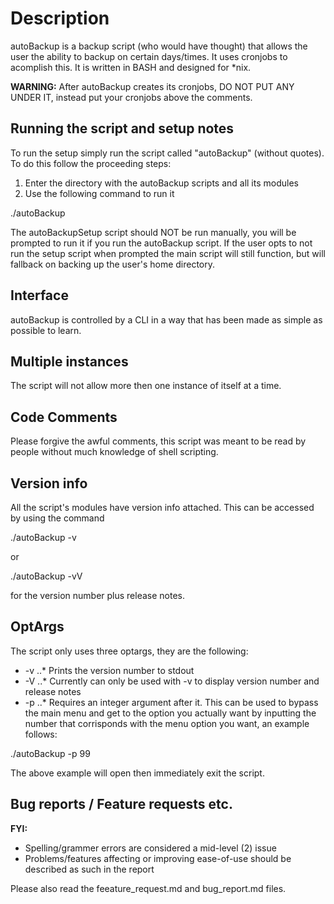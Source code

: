 # Description
autoBackup is a backup script (who would have thought) that allows the user the ability to backup on certain days/times. It uses cronjobs to acomplish this. It is written in BASH and designed for *nix.

**WARNING:** After autoBackup creates its cronjobs, DO NOT PUT ANY UNDER IT, instead put your cronjobs above the comments.

## Running the script and setup notes
To run the setup simply run the script called "autoBackup" (without quotes). To do this follow the proceeding steps:
1. Enter the directory with the autoBackup scripts and all its modules
2. Use the following command to run it 

./autoBackup

The autoBackupSetup script should NOT be run manually, you will be prompted to run it if you run the autoBackup script.
If the user opts to not run the setup script when prompted the main script will still function, but will fallback on backing up the user's home directory.

## Interface
autoBackup is controlled by a CLI in a way that has been made as simple as possible to learn.

## Multiple instances
The script will not allow more then one instance of itself at a time.

## Code Comments
Please forgive the awful comments, this script was meant to be read by people without much knowledge of shell scripting.

## Version info
All the script's modules have version info attached. This can be accessed by using the command 

./autoBackup -v

or

./autoBackup -vV

for the version number plus release notes.

## OptArgs
The script only uses three optargs, they are the following:
+ -v
..* Prints the version number to stdout
+ -V
..* Currently can only be used with -v to display version number and release notes
+ -p
..* Requires an integer argument after it. This can be used to bypass the main menu and get to the option you actually want by inputting the number that corrisponds with the menu option you want, an example follows:

./autoBackup -p 99

The above example will open then immediately exit the script.

## Bug reports / Feature requests etc.
**FYI:** 
+ Spelling/grammer errors are considered a mid-level (2) issue
+ Problems/features affecting or improving ease-of-use should be described as such in the report

Please also read the feeature_request.md and bug_report.md files.
